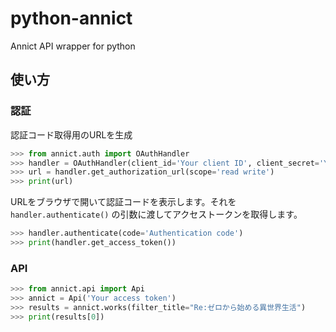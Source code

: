 # python-annict
Annict API wrapper for python

## 使い方

### 認証

認証コード取得用のURLを生成

```python
>>> from annict.auth import OAuthHandler
>>> handler = OAuthHandler(client_id='Your client ID', client_secret='Your client secret')
>>> url = handler.get_authorization_url(scope='read write')
>>> print(url)
```

URLをブラウザで開いて認証コードを表示します。それを `handler.authenticate()` の引数に渡してアクセストークンを取得します。

```python
>>> handler.authenticate(code='Authentication code')
>>> print(handler.get_access_token())
```

### API


```python
>>> from annict.api import Api
>>> annict = Api('Your access token')
>>> results = annict.works(filter_title="Re:ゼロから始める異世界生活")
>>> print(results[0])
```
